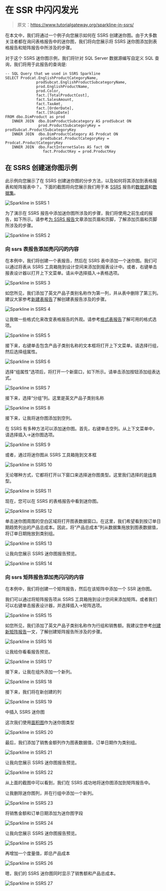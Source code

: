 # 在 SSR 中闪闪发光

> 原文：<https://www.tutorialgateway.org/sparkline-in-ssrs/>

在本文中，我们将通过一个例子向您展示如何在 SSRS 创建迷你图。由于大多数关注者都在询问表格报告中的迷你图，我们将向您展示将 SSRS 迷你图添加到表格报告和矩阵报告中所涉及的步骤。

对于这个 SSRS 迷你图示例，我们将针对 SQL Server 数据源编写自定义 SQL 查询，我们将用于此报告的查询是:

```
-- SQL Query that we used in SSRS Sparkline
SELECT Prodcat.EnglishProductCategoryName,
              prodSubcat.EnglishProductSubcategoryName,  
              prod.EnglishProductName, 
              prod.Color, 
              fact.[TotalProductCost],
              fact.SalesAmount, 
              fact.TaxAmt,
              fact.[OrderDate],
              fact.[ShipDate] 
FROM dbo.DimProduct as prod 
   INNER JOIN  dbo.DimProductSubcategory AS prodSubcat ON 
               prod.ProductSubcategoryKey = prodSubcat.ProductSubcategoryKey 
   INNER JOIN  dbo.DimProductCategory AS Prodcat ON 
                prodSubcat.ProductCategoryKey = Prodcat.ProductCategoryKey 
   INNER JOIN  dbo.FactInternetSales AS fact ON 
                 fact.ProductKey = prod.ProductKey
```

## 在 SSRS 创建迷你图示例

此示例向您展示了在 SSRS 创建迷你图的分步方法，以及如何将其添加到表格报表和矩阵报表中？。下面的截图将向您展示我们用于本 [SSRS](https://www.tutorialgateway.org/ssrs/) 报告的[数据源](https://www.tutorialgateway.org/embedded-data-source-in-ssrs/)和[数据集](https://www.tutorialgateway.org/embedded-dataset-in-ssrs/)。

![Sparkline in SSRS 1](img/b97969a80cf746529baf93a8f841d4c4.png)

为了演示在 SSRS 报告中添加迷你图所涉及的步骤，我们将使用之前生成的报告，如下所示。请参考[为 SSRS 报告](https://www.tutorialgateway.org/add-headers-and-footers-to-ssrs-report/)文章添加页眉和页脚，了解添加页眉和页脚所涉及的步骤。

![Sparkline in SSRS 2](img/013cb45e791d7f10fc4fea34a7255381.png)

### 向 ssrs 表报告添加亮闪闪的内容

在本例中，我们将创建一个表报告，然后在 SSRS 表中添加一个迷你图。我们可以通过将表从 SSRS 工具箱拖到设计空间来添加到报表设计中。或者，右键单击报表设计器以打开上下文菜单。请从中选择插入->表格选项。

![Sparkline in SSRS 3](img/6498a2f1352360f59fc82f69b91c8e68.png)

如您所见，我们添加了英文产品子类别名称作为第一列，并从表中删除了第三列。建议大家参考[新建表报告](https://www.tutorialgateway.org/ssrs-table-report/)了解创建表报告涉及的步骤。

![Sparkline in SSRS 4](img/8fc2a1746e2d634eca8e97dff948190b.png)

让我做一些格式化来改变表格报告的外观。请参考[格式表报告](https://www.tutorialgateway.org/format-table-report-in-ssrs/)了解可用的格式选项。

![Sparkline in SSRS 5](img/e7a93532b17f8dcc2aa19b609ab21095.png)

接下来，右键单击包含产品子类别名称的文本框将打开上下文菜单。请选择行组，然后选择组属性。

![Sparkline in SSRS 6](img/0660805dcef6954ac8986f693e3971b0.png)

选择“组属性”选项后，将打开一个新窗口，如下所示。请单击添加按钮添加组表达式。

![Sparkline in SSRS 7](img/f725b38d34a998f2996c7a88cb729ecb.png)

接下来，选择“分组”列。这里是英文产品子类别名称

![Sparkline in SSRS 8](img/a71fd5f7507c8df4afd43e50c3011e43.png)

接下来，让我将迷你图添加到空列。

在 SSRS 有多种方法可以添加迷你图。首先，右键单击空列。从上下文菜单中，请选择插入->迷你图选项。

![Sparkline in SSRS 9](img/3eb7c594dc37c342f245e8e74018bcd2.png)

或者，通过将迷你图从 SSRS 工具箱拖到文本框

![Sparkline in SSRS 10](img/a57a7d3908ad677f970f1c276b2954a2.png)

无论哪种方式，它都将打开以下窗口来选择迷你图类型。这里我们选择的是[线](https://www.tutorialgateway.org/line-chart-in-ssrs/)类型。

![Sparkline in SSRS 11](img/555170bab35c7f10a6fb12fb3f6826e5.png)

现在，您可以在 SSRS 的表格报告中看到迷你图。

![Sparkline in SSRS 12](img/2fc3320e6d372ab90ed0de51cb5a5e5c.png)

单击迷你图周围的空白区域将打开图表数据窗口。在这里，我们希望看到按订单日期趋势列出的产品总成本。因此，将“产品总成本”列从数据集拖放到图表数据值，将订单日期拖放到类别组。

![Sparkline in SSRS 13](img/eb0da5b4ba7a9636c2bd18fcc55e930c.png)

让我向您展示 SSRS 迷你图报告预览。

![Sparkline in SSRS 14](img/0bdaad5da56f26fd39b574693ed4ed60.png)

### 向 ssrs 矩阵报告添加亮闪闪的内容

在本例中，我们将创建一个矩阵报告，然后在该矩阵中添加一个 SSR 迷你图。

我们可以通过将矩阵报告项从 SSRS 工具箱拖到设计空间来添加矩阵。或者我们可以右键单击报表设计器，并选择插入->矩阵选项。

![Sparkline in SSRS 15](img/931d88f73db1bfc6d277c893e7eb7ec0.png)

如您所见，我们添加了英文产品子类别名称作为行组和销售额。我建议您参考[创建新矩阵报告](https://www.tutorialgateway.org/ssrs-matrix-report/)一文，了解创建矩阵报告所涉及的步骤。

![Sparkline in SSRS 16](img/3f4e28ef64f0877dca35247685335297.png)

让我给你看看报告预览。

![Sparkline in SSRS 17](img/5fa551f69112bdce4cffd46dd3ef5c1e.png)

接下来，让我在组外添加一个新列。

![Sparkline in SSRS 18](img/ca4136ac374b03259bcf1b8506b62171.png)

接下来，我们将在新创建的列

![Sparkline in SSRS 19](img/d8f05d12d58585a7fad891dfa5b6c00e.png)

中插入 SSRS 迷你图

这次我们使用[面积图](https://www.tutorialgateway.org/area-chart-in-ssrs/)作为迷你图类型

![Sparkline in SSRS 20](img/5baf35f16fb5d1a0d46399f24f1d3a3b.png)

最后，我们添加了销售金额列作为图表数据值，订单日期作为类别组。

![Sparkline in SSRS 21](img/ec98eca936aed710ae92473ba073b4c8.png)

让我向您展示 SSRS 迷你图报告预览。

![Sparkline in SSRS 22](img/6175a209b5713614add5e43ea63c91cb.png)

从上面的截图中可以看到，我们在 SSRS 成功地将迷你图添加到矩阵报告中。

让我删除迷你图列，并在行组中添加一个新列。

![Sparkline in SSRS 23](img/b4e0ca216a8fb4f18208e3fe58750ccc.png)

将销售金额和订单日期添加为迷你图字段

![Sparkline in SSRS 24](img/8dc1f885ddee279391859c6578dc2bf2.png)

让我向您展示 SSRS 迷你图报告预览。

![Sparkline in SSRS 25](img/7628b88af2ccfb7858f5c4f540c2a67d.png)

再增加一个度量值，即总产品成本

![Sparkline in SSRS 26](img/e21546c2d197cedb83a10c2ea316ad5f.png)

嗯，我们的 SSRS 迷你图同时显示了销售额和产品总成本。

![Sparkline in SSRS 27](img/6e6e1a90f40077867f1563330ddc8ff6.png)